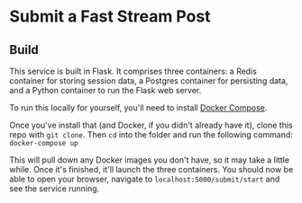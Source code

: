 # Submit a Fast Stream Post

## Build
This service is built in Flask. It comprises three containers: a Redis container for storing session data, a Postgres 
container for persisting data, and a Python container to run the Flask web server. 

To run this locally for yourself, you'll need to install [Docker Compose](https://docs.docker.com/compose/install/).

Once you've install that (and Docker, if you didn't already have it), clone this repo with `git clone`. Then `cd` into 
the folder and run the following command:
`docker-compose up`

This will pull down any Docker images you don't have, so it may take a little while. Once it's finished, it'll launch 
the three containers. You should now be able to open your browser, navigate to `localhost:5000/submit/start` and see the 
service running.  
